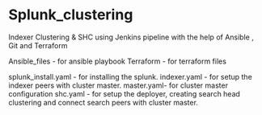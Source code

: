 # Splunk_clustering
Indexer Clustering &amp; SHC using Jenkins pipeline with the help of Ansible , Git and Terraform

Ansible_files - for ansible playbook
Terraform - for terraform files

splunk_install.yaml - for installing the splunk.
indexer.yaml - for setup the indexer peers with cluster master.
master.yaml- for cluster master configuration
shc.yaml - for setup the deployer, creating search head clustering and connect search peers with cluster master. 
